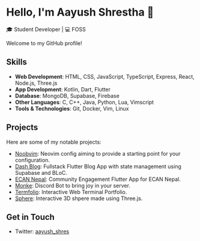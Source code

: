 # Hello, I'm Aayush Shrestha 👋

🎓 Student Developer | 💻 FOSS

Welcome to my GitHub profile!

## Skills

- **Web Development**: HTML, CSS, JavaScript, TypeScript, Express, React, Node.js, Three.js
- **App Development**: Kotlin, Dart, Flutter
- **Database**: MongoDB, Supabase, Firebase
- **Other Languages**: C, C++, Java, Python, Lua, Vimscript
- **Tools & Technologies**: Git, Docker, Vim, Linux

## Projects

Here are some of my notable projects:

- [Noobvim](https://github.com/aayushshres/Noobvim): Neovim config aiming to provide a starting point for your configuration.
- [Dash Blog](https://github.com/aayushshres/Blog-App): Fullstack Flutter Blog App with state management using Supabase and BLoC.
- [ECAN Nepal](https://play.google.com/store/apps/details?id=com.susankya.ecan&hl=en&gl=US&pli=1): Community Engagement Flutter App for ECAN Nepal.
- [Monke](https://github.com/aayushshres/Monke-Discord-Bot): Discord Bot to bring joy in your server.
- [Termfolio](https://termfolio-kappa.vercel.app/): Interactive Web Terminal Portfolio.
- [Sphere](https://sphere-smoky.vercel.app/): Interactive 3D shpere made using Three.js.

## Get in Touch

- Twitter: [aayush_shres](https://twitter.com/aayush_shres)
